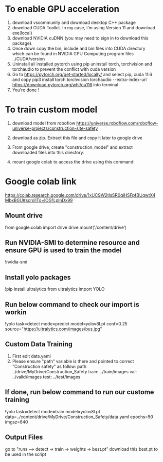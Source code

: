 # To enable GPU acceleration
1. download vscommunity and download desktop C++ package
2. download CUDA Toolkit. In my case, i'm using Version 11 and download exe(local)
3. download NVIDIA cuDNN (you may need to sign in to download this package).
4. Once down copy the bin, include and bin files into CUDA directory which can be found in NVIDIA GPU Computing program files ../CUDA/version
5. Uninstall all installed pytorch using pip uninstall torch, torchvision and torchaudio to prevent the conflict with cuda version
6. Go to https://pytorch.org/get-started/locally/ and select pip, cuda 11.6 and copy pip3 install torch torchvision torchaudio --extra-index-url https://download.pytorch.org/whl/cu116 into terminal
7. You're done !

# To train custom model
1. download model from roboflow 
https://universe.roboflow.com/roboflow-universe-projects/construction-site-safety

3. download as zip. Extract this file and copy it later to google drive
4. From google drive, create "construction_model" and extract downloaded files into this directory.
5. mount google colab to access the drive using this command

# Google colab link
https://colab.research.google.com/drive/1xUC9W2tIsSR0qiHSFpfBUqwtX4MbxBGU#scrollTo=lOG1LplnDx99

## Mount drive
from google.colab import drive
drive.mount('/content/drive')

## Run NVIDIA-SMI to determine resource and ensure GPU is used to train the model
!nvidia-smi

## Install yolo packages
!pip install ultralytics
from ultralytics import YOLO

## Run below command to check our import is workin
!yolo task=detect mode=predict model=yolov8l.pt conf=0.25 source="https://ultralytics.com/images/bus.jpg"

## Custom Data Training
1. First edit data.yaml 
2. Please ensure "path" variable is there and pointed to correct "Construction safety" as follow:
path: ../drive/MyDrive/Construction_Safety
train: ../train/images
val: ../valid/images
test: ../test/images

## If done, run below command to run our custome training
!yolo task=detect mode=train model=yolov8l.pt data=../content/drive/MyDrive/Construction_Safety/data.yaml epochs=50 imgsz=640

## Output Files 
go to "runs --> detect -> train -> weights -> best.pt"
download this best.pt to be used in the script
